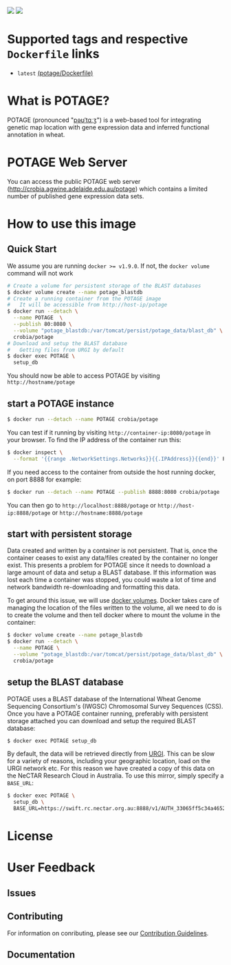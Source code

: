 [![](https://images.microbadger.com/badges/image/crobia/potage.svg)](https://microbadger.com/images/crobia/potage "Get your own image badge on microbadger.com") [![](https://images.microbadger.com/badges/version/crobia/potage.svg)](https://microbadger.com/images/crobia/potage "Get your own version badge on microbadger.com")

# Supported tags and respective `Dockerfile` links
  * `latest` [(potage/Dockerfile)](https://github.com/CroBiA/docker-potage/blob/master/Dockerfile)

# What is POTAGE?
POTAGE (pronounced "[pəʊˈtɑːʒ](http://img2.tfd.com/pron/mp3/en/UK/df/dfskskssdfd5drh7.mp3)") is a web-based tool for integrating genetic map location with gene expression data and inferred functional annotation in wheat.

# POTAGE Web Server

You can access the public POTAGE web server (http://crobia.agwine.adelaide.edu.au/potage) which contains a limited number of published gene
expression data sets.

# How to use this image

## Quick Start

We assume you are running `docker >= v1.9.0`. If not, the `docker volume` command will not work

```bash
# Create a volume for persistent storage of the BLAST databases
$ docker volume create --name potage_blastdb
# Create a running container from the POTAGE image
#   It will be accessible from http://host-ip/potage
$ docker run --detach \
  --name POTAGE  \
  --publish 80:8080 \
  --volume "potage_blastdb:/var/tomcat/persist/potage_data/blast_db" \
  crobia/potage
# Download and setup the BLAST database
#   Getting files from URGI by default
$ docker exec POTAGE \
  setup_db
```

You should now be able to access POTAGE by visiting `http://hostname/potage`

## start a POTAGE instance

```bash
$ docker run --detach --name POTAGE crobia/potage
```
You can test if it running by visiting `http://container-ip:8080/potage` in your browser. To find the IP address of the container run this:

```bash
$ docker inspect \
  --format '{{range .NetworkSettings.Networks}}{{.IPAddress}}{{end}}' POTAGE
```

If you need access to the container from outside the host running docker, on port 8888 for example:

```bash
$ docker run --detach --name POTAGE --publish 8888:8080 crobia/potage
```

You can then go to `http://localhost:8888/potage` or `http://host-ip:8888/potage` or `http://hostname:8888/potage`

## start with persistent storage

Data created and written by a container is not persistent. That is, once the container ceases to exist any data/files created by the container no longer exist. This presents a problem for POTAGE since it needs to download a large amount of data and setup a BLAST database. If this information was lost each time a container was stopped, you could waste a lot of time and network bandwidth re-downloading and formatting this data.

To get around this issue, we will use [docker volumes](https://docs.docker.com/engine/tutorials/dockervolumes/). Docker takes care of managing the location of the files written to the volume, all we need to do is to create the volume and then tell docker where to mount the volume in the container:

```bash
$ docker volume create --name potage_blastdb
$ docker run --detach \
  --name POTAGE \
  --volume "potage_blastdb:/var/tomcat/persist/potage_data/blast_db" \
  crobia/potage
```

## setup the BLAST database

POTAGE uses a BLAST database of the International Wheat Genome Sequencing Consortium's (IWGSC) Chromosomal Survey Sequences (CSS). Once you have a POTAGE container running, preferably with persistent storage attached you can download and setup the required BLAST database:

```bash
$ docker exec POTAGE setup_db
```

By default, the data will be retrieved directly from [URGI](https://urgi.versailles.inra.fr/download/iwgsc/Survey_sequence/). This can be slow for a variety of reasons, including your geographic location, load on the URGI network etc. For this reason we have created a copy of this data on the NeCTAR Research Cloud in Australia. To use this mirror, simply specify a `BASE_URL`:

```bash
$ docker exec POTAGE \
  setup_db \
  BASE_URL=https://swift.rc.nectar.org.au:8888/v1/AUTH_33065ff5c34a4652aa2fefb292b3195a/IWGSC_CSS/
```

# License
# User Feedback
## Issues
## Contributing

For information on conributing, please see our [Contribution Guidelines](https://github.com/CroBiA/docker-potage/blob/master/CONTRIBUTING.md).

## Documentation

